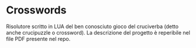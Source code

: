 # Crosswords
Risolutore scritto in LUA del ben conosciuto gioco del cruciverba (detto anche crucipuzzle o crossword).
La descrizione del progetto è reperibile nel file PDF presente nel repo.
